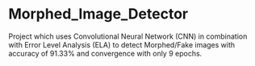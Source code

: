 # Morphed_Image_Detector
Project which uses Convolutional Neural Network (CNN) in combination with Error Level Analysis (ELA) to detect Morphed/Fake images with  accuracy of 91.33% and convergence with only 9 epochs.
